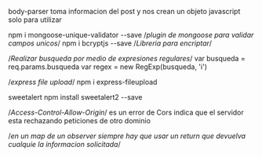 body-parser toma informacion del post y nos crean un objeto javascript solo para utilizar

 npm i mongoose-unique-validator --save /*plugin de mongoose para validar campos unicos*/
npm i bcryptjs --save /*Libreria para encriptar*/


/*Realizar busqueda por medio de expresiones regulares*/
  var busqueda = req.params.busqueda
  var regex = new RegExp(busqueda, 'i')


/*express file upload*/
npm i express-fileupload

sweetalert
npm install sweetalert2 --save


/*Access-Control-Allow-Origin*/ es un error de Cors indica que el servidor esta rechazando peticiones de otro dominio


/*en un map de un observer siempre hay que usar un return que devuelva cualquie la informacion solicitada*/

